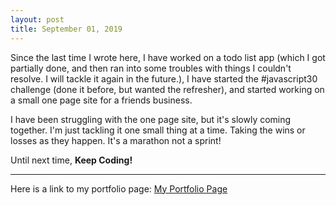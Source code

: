```yaml
---
layout: post
title: September 01, 2019
---
```


Since the last time I wrote here, I have worked on a todo list app (which I got partially done, and then ran into some troubles with things I couldn't resolve. I will tackle it again in the future.), I have started the #javascript30 challenge (done it before, but wanted the refresher), and started working on a small one page site for a friends business. 

I have been struggling with the one page site, but it's slowly coming together. I'm just tackling it one small thing at a time. Taking the wins or losses as they happen. It's a marathon not a sprint!

Until next time, **Keep Coding!**

---

Here is a link to my portfolio page:
[My Portfolio Page](https://dragon8029.github.io/Portfolio/)




